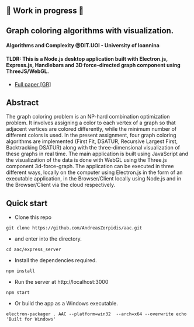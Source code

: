 ## 🛑 Work in progress 🛑

## Graph coloring algorithms with visualization.
#### Algorithms and Complexity @DIT.UOI - University of Ioannina

#### TLDR: This is a Node.js desktop application built with Electron.js, Express.js, Handlebars and 3D force-directed graph component using ThreeJS/WebGL.

* [Full paper [GR]](./paper.pdf)

## Abstract
 The graph coloring problem is an NP-hard combination optimization problem. It involves assigning a color to each vertex of a graph so that adjacent vertices are colored differently, while the minimum number of different colors is used. In the present assignment, four graph coloring algorithms are implemented (First Fit, DSATUR, Recursive Largest First, Backtracking DSATUR) along with the three-dimensional visualization of these graphs in real time. The main application is built using JavaScript and the visualization of the data is done with WebGL using the Three.js component 3d-force-graph. The application can be executed in three different ways, locally on the computer using Electron.js in the form of an executable application, in the Browser/Client locally using Node.js and in the Browser/Client via the cloud respectively.

## Quick start
* Clone this repo
```
git clone https://github.com/AndreasZorpidis/aac.git
```
* and enter into the directory.
```
cd aac/express_server
```
* Install the dependencies required.
```
npm install
```
* Run the server at http://localhost:3000
```
npm start
```
* Or build the app as a Windows executable.
```
electron-packager . AAC --platform=win32  --arch=x64 --overwrite echo 'Built for Windows'
```